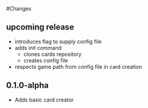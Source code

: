 #Changes

## upcoming release

* introduces flag to supply config file
* adds init command
  * clones cards repository
  * creates config file
* respects game path from config file in card creation

## 0.1.0-alpha

* Adds basic card creator
